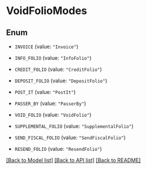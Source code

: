# VoidFolioModes

## Enum


* `INVOICE` (value: `"Invoice"`)

* `INFO_FOLIO` (value: `"InfoFolio"`)

* `CREDIT_FOLIO` (value: `"CreditFolio"`)

* `DEPOSIT_FOLIO` (value: `"DepositFolio"`)

* `POST_IT` (value: `"PostIt"`)

* `PASSER_BY` (value: `"PasserBy"`)

* `VOID_FOLIO` (value: `"VoidFolio"`)

* `SUPPLEMENTAL_FOLIO` (value: `"SupplementalFolio"`)

* `SEND_FISCAL_FOLIO` (value: `"SendFiscalFolio"`)

* `RESEND_FOLIO` (value: `"ResendFolio"`)


[[Back to Model list]](../README.md#documentation-for-models) [[Back to API list]](../README.md#documentation-for-api-endpoints) [[Back to README]](../README.md)


